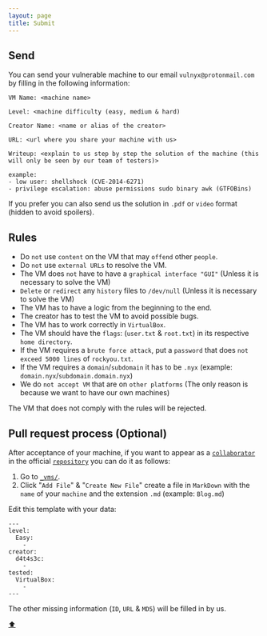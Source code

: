 ```yaml
---
layout: page
title: Submit
---
```


## Send

You can send your vulnerable machine to our email `vulnyx@protonmail.com` by filling in the following information:

```
VM Name: <machine name>

Level: <machine difficulty (easy, medium & hard)

Creator Name: <name or alias of the creator>

URL: <url where you share your machine with us>

Writeup: <explain to us step by step the solution of the machine (this will only be seen by our team of testers)>

example:
- low user: shellshock (CVE-2014-6271)
- privilege escalation: abuse permissions sudo binary awk (GTFOBins)
```

If you prefer you can also send us the solution in `.pdf` or `video` format (hidden to avoid spoilers).

## Rules

- Do `not` use `content` on the VM that may `offend` other `people`.
- Do `not` use `external URLs` to resolve the VM.
- The VM does `not` have to have a `graphical interface "GUI"` (Unless it is necessary to solve the VM)
- `Delete` or `redirect` any `history` files to `/dev/null` (Unless it is necessary to solve the VM)
- The VM has to have a logic from the beginning to the end.
- The creator has to test the VM to avoid possible bugs.
- The VM has to work correctly in `VirtualBox`.
- The VM should have the `flags`: (`user.txt` & `root.txt`) in its respective `home directory`.
- If the VM requires a `brute force attack`, put a `password` that does `not exceed 5000 lines` of `rockyou.txt`.
- If the VM requires a `domain`/`subdomain` it has to be `.nyx` (example: `domain.nyx`/`subdomain.domain.nyx`)
- We do `not accept VM` that are on `other platforms` (The only reason is because we want to have our own machines)

The VM that does not comply with the rules will be rejected.

## Pull request process (Optional)

After acceptance of your machine, if you want to appear as a <a href="https://github.com/vulnyx/vulnyx.github.io/graphs/contributors" target="_blank">`collaborator`</a> in the official <a href="https://github.com/VulNyx/vulnyx.github.io" target="_blank">`repository`</a> you can do it as follows:

1. Go to <a href="https://github.com/VulNyx/vulnyx.github.io/tree/main/_vms" target="_blank">`_vms/`</a>.
2. Click "`Add File`" & "`Create New File`" create a file in `MarkDown` with the `name` of your `machine` and the extension `.md` (example: `Blog.md`)

Edit this template with your data:
```
---
level:
  Easy:
    -
creator:
  d4t4s3c:
    -
tested:
  VirtualBox:
    -
---
```

The other missing information (`ID`, `URL` & `MD5`) will be filled in by us.

<a href="#" class="bttop">⬆️</a>
